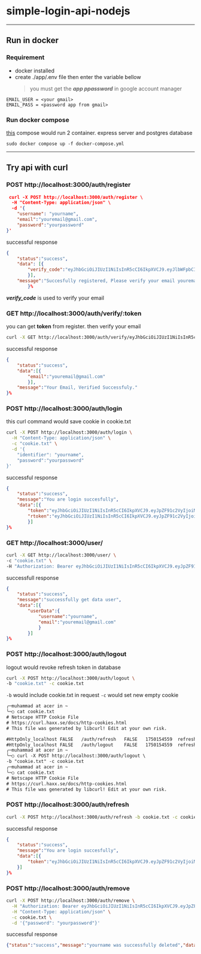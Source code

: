 # simple-login-api-nodejs

---

## Run in docker

### Requirement

- docker installed
- create ./app/.env file then enter the variable bellow
  > you must get the **_app ppassword_** in google account manager

```
EMAIL_USER = <your gmail>
EMAIL_PASS = <password app from gmail>

```

### Run docker compose

[this](./docker-compose.yml) compose would run 2 container. express server and postgres database

```shell
sudo docker compose up -f docker-compose.yml
```

---

## Try api with curl

### POST http://localhost:3000/auth/register

```json
 curl -X POST http://localhost:3000/auth/register \
  -H "Content-Type: application/json" \
  -d '{
    "username": "yourname",
    "email":"youremail@gmail.com",
    "password":"yourpassword"
}'
```

successful response

```json
{
    "status":"success",
    "data": [{
        "verify_code":"eyJhbGciOiJIUzI1NiIsInR5cCI6IkpXVCJ9.eyJlbWFpbCI6InlvdXJlbWFpbEBnbWFpbC5jb20iLCJpYXQiOjE3NDk1NDU5NjcsImV4cCI6MTc0OTcyNTk2N30.0-_xAFIsTOsw9Bbrq_UYZwuZWFvllJTmyWLgvdKnTu8"
        }],
    "message":"Succesfully registered, Please verify your email youremail@gmail.com to complete registration."
        }%
```

_**verify_code**_ is used to verify your email 

### GET http://localhost:3000/auth/verify/:token

you can get **token** from register. then verify your email

```bash
curl -X GET http://localhost:3000/auth/verify/eyJhbGciOiJIUzI1NiIsInR5cCI6IkpXVCJ9.eyJlbWFpbCI6InlvdXJlbWFpbEBnbWFpbC5jb20iLCJpYXQiOjE3NDk1NDU5NjcsImV4cCI6MTc0OTcyNTk2N30.0-_xAFIsTOsw9Bbrq_UYZwuZWFvllJTmyWLgvdKnTu8

```

successful response
```json
{
    "status":"success",
    "data":[{
        "email":"youremail@gmail.com"
        }],
    "message":"Your Email, Verified Successfuly."
}%
```

### POST http://localhost:3000/auth/login

this curl command would save cookie in cookie.txt
```bash
curl -X POST http://localhost:3000/auth/login \
  -H "Content-Type: application/json" \
  -c "cookie.txt" \
  -d '{
    "identifier": "yourname",
    "password":"yourpassword"
}'
```
successful response
```json
{
    "status":"success",
    "message":"You are login succesfully",
    "data":[{
        "token":"eyJhbGciOiJIUzI1NiIsInR5cCI6IkpXVCJ9.eyJpZF91c2VyIjoiMDA3MTQ3ZDktNWI1ZC00ZGI4LTg2Y2YtYzdhN2QzYWY2MzlkIiwidXNlcm5hbWUiOiJ5b3VybmFtZSIsImVtYWlsIjoieW91cmVtYWlsQGdtYWlsLmNvbSIsImlhdCI6MTc0OTU0NzQzNywiZXhwIjoxNzQ5NTQ3NzM3fQ.IIsM68Ig7LAEWdk2DBLa6eMUpBO18VsoMlJ7G5x0u2A",
        "rtoken":"eyJhbGciOiJIUzI1NiIsInR5cCI6IkpXVCJ9.eyJpZF91c2VyIjoiMDA3MTQ3ZDktNWI1ZC00ZGI4LTg2Y2YtYzdhN2QzYWY2MzlkIiwidXNlcm5hbWUiOiJ5b3VybmFtZSIsImVtYWlsIjoieW91cmVtYWlsQGdtYWlsLmNvbSIsImlhdCI6MTc0OTU0NzQzNywiZXhwIjoxNzUwMTUyMjM3fQ.YYIlU-BkTMVNcl1YnfAcxXN-yPXc1deuXzCLXwCX7qs"
        }]
}% 
```

### GET http://localhost:3000/user/
```bash
curl -X GET http://localhost:3000/user/ \
-c "cookie.txt" \
-H "Authorization: Bearer eyJhbGciOiJIUzI1NiIsInR5cCI6IkpXVCJ9.eyJpZF91c2VyIjoiMDA3MTQ3ZDktNWI1ZC00ZGI4LTg2Y2YtYzdhN2QzYWY2MzlkIiwidXNlcm5hbWUiOiJ5b3VybmFtZSIsImVtYWlsIjoieW91cmVtYWlsQGdtYWlsLmNvbSIsImlhdCI6MTc0OTU0ODcxOSwiZXhwIjoxNzQ5NTQ5MDE5fQ.3GS-15oBAawfS1jtklbC7M44oOQmGPbEIKNpE-fc5-M"
```
successfull response
```json
{
    "status":"success",
    "message":"successfully get data user",
    "data":[{
        "userData":{
            "username":"yourname",
            "email":"youremail@gmail.com"
            }
        }]
}%
```

### POST http://localhost:3000/auth/logout
logout would revoke refresh token in database

```bash
curl -X POST http://localhost:3000/auth/logout \
-b "cookie.txt" -c cookie.txt
```
`-b` would include cookie.txt in request
`-c` would set new empty cookie


```txt
╭─muhammad at acer in ~
╰─○ cat cookie.txt                                 
# Netscape HTTP Cookie File
# https://curl.haxx.se/docs/http-cookies.html
# This file was generated by libcurl! Edit at your own risk.

#HttpOnly_localhost	FALSE	/auth/refresh	FALSE	1750154559	refreshTokenRefresh	eyJhbGciOiJIUzI1NiIsInR5cCI6IkpXVCJ9.eyJpZF91c2VyIjoiMDA3MTQ3ZDktNWI1ZC00ZGI4LTg2Y2YtYzdhN2QzYWY2MzlkIiwidXNlcm5hbWUiOiJ5b3VybmFtZSIsImVtYWlsIjoieW91cmVtYWlsQGdtYWlsLmNvbSIsImlhdCI6MTc0OTU0OTc1OSwiZXhwIjoxNzUwMTU0NTU5fQ.7mKIHQKePlvJPG9plEeS2efkwFFr5QConRzrnjzi63U
#HttpOnly_localhost	FALSE	/auth/logout	FALSE	1750154559	refreshTokenLogout	eyJhbGciOiJIUzI1NiIsInR5cCI6IkpXVCJ9.eyJpZF91c2VyIjoiMDA3MTQ3ZDktNWI1ZC00ZGI4LTg2Y2YtYzdhN2QzYWY2MzlkIiwidXNlcm5hbWUiOiJ5b3VybmFtZSIsImVtYWlsIjoieW91cmVtYWlsQGdtYWlsLmNvbSIsImlhdCI6MTc0OTU0OTc1OSwiZXhwIjoxNzUwMTU0NTU5fQ.7mKIHQKePlvJPG9plEeS2efkwFFr5QConRzrnjzi63U
╭─muhammad at acer in ~
╰─○ curl -X POST http://localhost:3000/auth/logout \
-b "cookie.txt" -c cookie.txt
╭─muhammad at acer in ~
╰─○ cat cookie.txt                                  
# Netscape HTTP Cookie File
# https://curl.haxx.se/docs/http-cookies.html
# This file was generated by libcurl! Edit at your own risk.
```

### POST http://localhost:3000/auth/refresh
```bash
curl -X POST http://localhost:3000/auth/refresh -b cookie.txt -c cookie.txt
```

successful response
```json
{
    "status":"success",
    "message":"You are login succesfully",
    "data":[{
        "token":"eyJhbGciOiJIUzI1NiIsInR5cCI6IkpXVCJ9.eyJpZF91c2VyIjoiMDA3MTQ3ZDktNWI1ZC00ZGI4LTg2Y2YtYzdhN2QzYWY2MzlkIiwidXNlcm5hbWUiOiJ5b3VybmFtZSIsImVtYWlsIjoieW91cmVtYWlsQGdtYWlsLmNvbSIsImlhdCI6MTc0OTU1MDA5NywiZXhwIjoxNzQ5NTUwMzk3fQ.cppRsoLj8KPPfJFkMyeKtJp-wXXfZQ3YFBXV_XqH8-Y"
    }]
}%    
```

### POST http://localhost:3000/auth/remove
```bash
curl -X POST http://localhost:3000/auth/remove \
  -H "Authorization: Bearer eyJhbGciOiJIUzI1NiIsInR5cCI6IkpXVCJ9.eyJpZF91c2VyIjoiMDA3MTQ3ZDktNWI1ZC00ZGI4LTg2Y2YtYzdhN2QzYWY2MzlkIiwidXNlcm5hbWUiOiJ5b3VybmFtZSIsImVtYWlsIjoieW91cmVtYWlsQGdtYWlsLmNvbSIsImlhdCI6MTc0OTU1MDc1NCwiZXhwIjoxNzQ5NTUxMDU0fQ.DWl_sXy3q3aHUGP_q_XGp6WU9y_iNKnqz0XhDOgSMAs" \
  -H "Content-Type: application/json" \
  -c cookie.txt \
  -d '{"password": "yourpassword"}'

```

successful response
```json
{"status":"success","message":"yourname was successfully deleted","data":[]}
```

